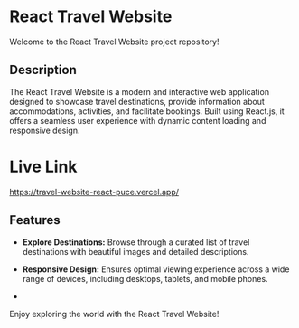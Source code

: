 # React Travel Website

Welcome to the React Travel Website project repository!

## Description

The React Travel Website is a modern and interactive web application designed to showcase travel destinations, provide information about accommodations, activities, and facilitate bookings. Built using React.js, it offers a seamless user experience with dynamic content loading and responsive design.

# Live Link

https://travel-website-react-puce.vercel.app/

## Features

- **Explore Destinations:** Browse through a curated list of travel destinations with beautiful images and detailed descriptions.
- **Responsive Design:** Ensures optimal viewing experience across a wide range of devices, including desktops, tablets, and mobile phones.

- 
Enjoy exploring the world with the React Travel Website!
